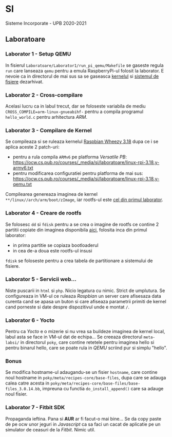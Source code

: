 # SI
Sisteme Incorporate - UPB 2020-2021



## Laboratoare
### Laborator 1 - Setup QEMU

In fisierul `Laboratoare/Laborator1/run_pi_qemu/Makefile` se gaseste regula
`run` care lanseaza `qemu` pentru a emula RaspberryPi-ul folosit la laborator.
E nevoie ca in directorul de mai sus sa se gaseasca
[kernelul](https://drive.google.com/file/d/0B0lgiPZNMMyvaEtfN3V4VVBxRjg/view)
si
[sistemul de fisiere](https://drive.google.com/open?id=0B0lgiPZNMMyvOTFMakFuY1N2Q1E)
dezarhivat.


### Laborator 2 - Cross-compilare
Acelasi lucru ca in labul trecut, dar se foloseste variabila de mediu
`CROSS_COMPILE=arm-linux-gnueabihf-` pentru a compila programul `hello_world.c`
pentru arhitectura _ARM_.


### Laborator 3 - Compilare de Kernel
Se compileaza si se ruleaza kernelul
[Raspbian Wheezy 3.18](https://github.com/raspberrypi/linux/tree/rpi-3.18.y)
dupa ce i se aplica aceste 2 patch-uri:
- pentru a rula compila `ARMv6` pe platforma *Versatile PB*:
https://ocw.cs.pub.ro/courses/_media/si/laboratoare/linux-rpi-3.18.y-armv6.txt
- pentru modificarea configuratiei pentru platforma de mai sus:
https://ocw.cs.pub.ro/courses/_media/si/laboratoare/linux-rpi-3.18.y-qemu.txt

Compilearea genereaza imaginea de kernel `**/linux//arch/arm/boot/zImage`, iar
rootfs-ul este
[cel din primul laborator](https://drive.google.com/file/d/0B0lgiPZNMMyvOTFMakFuY1N2Q1E/view).


### Laborator 4 - Creare de rootfs
Se folosesc `dd` si `fdisk` pentru a se crea o imagine de rootfs ce contine 2
partitii copiate din imaginea disponibila
[aici](https://drive.google.com/open?id=0B0lgiPZNMMyvOTFMakFuY1N2Q1E), folosita
inca din primul laborator:
- in prima partitie se copiaza bootloaderul
- in cea de-a doua este rootfs-ul insusi

`fdisk` se foloseste pentru a crea tabela de partitionare a sistemului de
fisiere.


### Laborator 5 - Servicii web...
Niste puscarii in `html` si `php`. Nicio legatura cu nimic. Strict de umplutura.
Se configureaza in VM-ul ce ruleaza *Raspbian* un server care afisesaza data
curenta cand se apasa un buton si care afiseaza parametrii primiti de kernel
cand porneste si date despre dispozitivul unde e montat `/`.


### Laborator 6 - Yocto
Pentru ca *Yocto* e o mizerie si nu vrea sa buildeze imaginea de kernel local,
labul asta se face in VM-ul dat de echipa...
Se creeaza directorul `meta-labsi/` in directorul `poky`, care contine retetele
pentru imaginea hello si pentru binarul hello, care se poate rula in *QEMU*
scriind pur si simplu "hello".

### Bonus
Se modifica hostname-ul adaugandu-se un fisier `hostname`, care
contine noul hostname in `poky/meta/recipes-core/base-files`, dupa care se
adauga calea catre acesta in
`poky/meta/recipes-core/base-files/base-files_3.0.14.bb`, impreuna cu functia
`do_install_append()` care sa adauge noul fisier.


### Laborator 7 - Fitbit SDK
Propaganda ieftina. Pana si **AUR** ar fi facut-o mai bine... Se da copy paste
de pe ocw unor jeguri in *Javascript* ca sa faci un cacat de aplicatie pe un
simulator de ceasuri de la *Fitbit*. Nimic util. 
